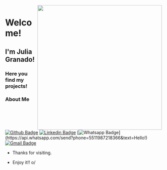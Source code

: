<img align="right" width="400" height="400" src="https://lh3.googleusercontent.com/fnm0toWMBsymHpfmxR4ocw3zQfVf2PbmFlksbmgMh59ehWOz3PpBkuAsANAtj4gyZGcxySgAOCj9lj5VeTIKUQQ70UXSD55BBYwC671Kq2_9yXiIjtddzBkuMu9Ch9wwJIdeUGIr7er77l5_CUel_wMXOgMrxblMBMKlDUllJt5mft49PreApx4rJMfjm18JtxAmjh9KCwU6U5yFkiFjxXyr6NhDFeLsLUSZhHS2vIGi8R2NvQ6YcoymqOKLskIwpXcrbMN2YT-qodec6tblNMDlJE4UNA2F4txVvs6FwW5Osqe3BXhxqcBkCSsThTuSoRP7ISEcD2rQs7W-IY9dvMKviKQv9nn9li_QUVABc73wxKPQO9qSAOUn8M-J4FFM22GcLyQBVtwJ0-Gx-5LJz1JtmodTPKD96GEIW054ZOgrGZ1acREuldEXNfYGKlsKl0iOSEVi8vOabjWrOgpm4woPoIehqIb77mrvMMn3hwKglyH2JFONSut8croILJaG_wYAvbXGjey6yTIh9paPvRg9L-iBASfe6c-GuWEa6tI68ofQXdlM9qksAtab3LBIaNBznKDmbdr9X7K7swPidzh6TLQEWCO3rOo28m0vzcvrCCojlJZpm-C0a9RbSUk5jBcSBUBiue7uRFrePPU64zxLYh2yRX-Xoa9xs01l_4yW6o_G3rZxMUr7z0nP6-qD6VttMPwmqu8oL7_KYItX6fQk=s625-no?authuser=0v">

# Welcome!

## I'm Julia Granado!

### Here you find my projects!


### About Me
[![Github Badge](https://img.shields.io/badge/-Github-000?style=flat-square&logo=Github&logoColor=white&link=https://github.com/gferri-projects)](https://github.com/gferri-projects)
[![Linkedin Badge](https://img.shields.io/badge/-LinkedIn-blue?style=flat-square&logo=Linkedin&logoColor=white&link=https://www.linkedin.com/in/julia-gferri-231404227/)](https://www.linkedin.com/in/julia-gferri-231404227/)
[![Whatsapp Badge](https://img.shields.io/badge/-Whatsapp-4CA143?style=flat-square&labelColor=4CA143&logo=whatsapp&logoColor=white&link=https://api.whatsapp.com/send?phone=5511987218366&text=Hello!)](https://api.whatsapp.com/send?phone=5511987218366&text=Hello!)
[![Gmail Badge](https://img.shields.io/badge/-Gmail-c14438?style=flat-square&logo=Gmail&logoColor=white&link=mailto:juliagranadowork@gmail.com)](mailto:juliagranadowork@gmail.com)

- Thanks for visiting. 

- Enjoy it!! o/







<!--
**gferri-projects/gferri-projects** is a ✨ _special_ ✨ repository because its `README.md` (this file) appears on your GitHub profile.

Here are some ideas to get you started:

- 🔭 I’m currently working on ...
- 🌱 I’m currently learning ...
- 👯 I’m looking to collaborate on ...
- 🤔 I’m looking for help with ...
- 💬 Ask me about ...
- 📫 How to reach me: ...
- 😄 Pronouns: ...
- ⚡ Fun fact: ...
-->
